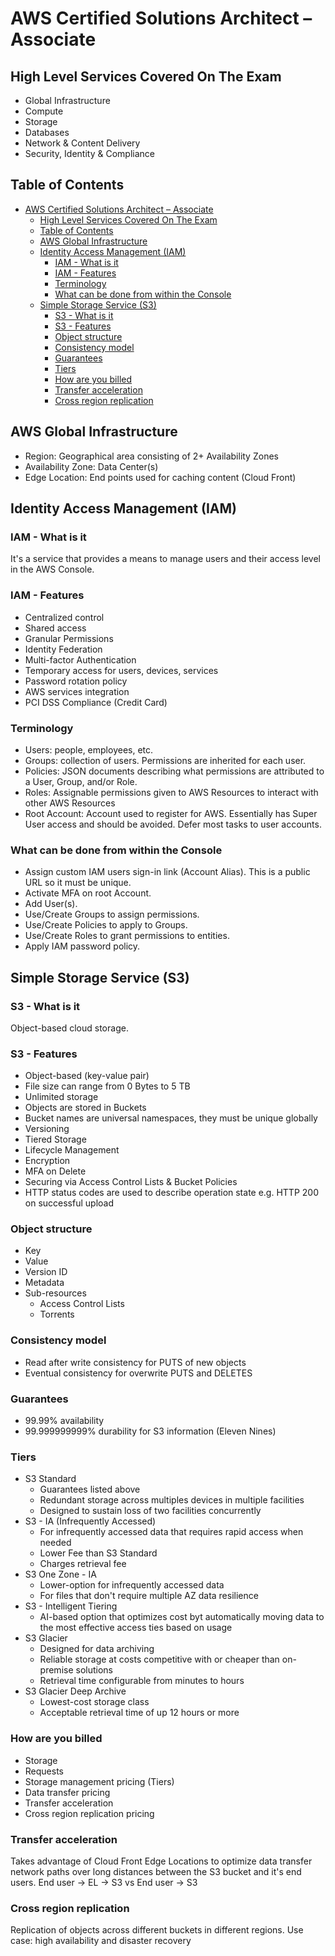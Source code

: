 # AWS Certified Solutions Architect – Associate

## High Level Services Covered On The Exam

- Global Infrastructure
- Compute
- Storage
- Databases
- Network & Content Delivery
- Security, Identity & Compliance

## Table of Contents

- [AWS Certified Solutions Architect – Associate](#aws-certified-solutions-architect--associate)
  - [High Level Services Covered On The Exam](#high-level-services-covered-on-the-exam)
  - [Table of Contents](#table-of-contents)
  - [AWS Global Infrastructure](#aws-global-infrastructure)
  - [Identity Access Management (IAM)](#identity-access-management-iam)
    - [IAM - What is it](#iam---what-is-it)
    - [IAM - Features](#iam---features)
    - [Terminology](#terminology)
    - [What can be done from within the Console](#what-can-be-done-from-within-the-console)
  - [Simple Storage Service (S3)](#simple-storage-service-s3)
    - [S3 - What is it](#s3---what-is-it)
    - [S3 - Features](#s3---features)
    - [Object structure](#object-structure)
    - [Consistency model](#consistency-model)
    - [Guarantees](#guarantees)
    - [Tiers](#tiers)
    - [How are you billed](#how-are-you-billed)
    - [Transfer acceleration](#transfer-acceleration)
    - [Cross region replication](#cross-region-replication)

## AWS Global Infrastructure

- Region: Geographical area consisting of 2+ Availability Zones
- Availability Zone: Data Center(s)
- Edge Location: End points used for caching content (Cloud Front)

## Identity Access Management (IAM)

### IAM - What is it

It's a service that provides a means to manage users and their access level in the AWS Console.

### IAM - Features

- Centralized control
- Shared access
- Granular Permissions
- Identity Federation
- Multi-factor Authentication
- Temporary access for users, devices, services
- Password rotation policy
- AWS services integration
- PCI DSS Compliance (Credit Card)

### Terminology

- Users: people, employees, etc.
- Groups: collection of users. Permissions are inherited for each user.
- Policies: JSON documents describing what permissions are attributed to a User, Group, and/or Role.
- Roles: Assignable permissions given to AWS Resources to interact with other AWS Resources
- Root Account: Account used to register for AWS. Essentially has Super User access and should be avoided. Defer most tasks to user accounts.

### What can be done from within the Console

- Assign custom IAM users sign-in link (Account Alias). This is a public URL so it must be unique.
- Activate MFA on root Account.
- Add User(s).
- Use/Create Groups to assign permissions.
- Use/Create Policies to apply to Groups.
- Use/Create Roles to grant permissions to entities.
- Apply IAM password policy.

## Simple Storage Service (S3)

### S3 - What is it

Object-based cloud storage.

### S3 - Features

- Object-based (key-value pair)
- File size can range from 0 Bytes to 5 TB
- Unlimited storage
- Objects are stored in Buckets
- Bucket names are universal namespaces, they must be unique globally
- Versioning
- Tiered Storage
- Lifecycle Management
- Encryption
- MFA on Delete
- Securing via Access Control Lists & Bucket Policies
- HTTP status codes are used to describe operation state e.g. HTTP 200 on successful upload

### Object structure

- Key
- Value
- Version ID
- Metadata
- Sub-resources
  - Access Control Lists
  - Torrents

### Consistency model

- Read after write consistency for PUTS of new objects
- Eventual consistency for overwrite PUTS and DELETES

### Guarantees

- 99.99% availability
- 99.999999999% durability for S3 information (Eleven Nines)

### Tiers

- S3 Standard
  - Guarantees listed above
  - Redundant storage across multiples devices in multiple facilities
  - Designed to sustain loss of two facilities concurrently
- S3 - IA (Infrequently Accessed)
  - For infrequently accessed data that requires rapid access when needed
  - Lower Fee than S3 Standard
  - Charges retrieval fee
- S3 One Zone - IA
  - Lower-option for infrequently accessed data
  - For files that don't require multiple AZ data resilience
- S3 - Intelligent Tiering
  - AI-based option that optimizes cost byt automatically moving data to the most effective access ties based on usage
- S3 Glacier
  - Designed for data archiving
  - Reliable storage at costs competitive with or cheaper than on-premise solutions
  - Retrieval time configurable from minutes to hours
- S3 Glacier Deep Archive
  - Lowest-cost storage class
  - Acceptable retrieval time of up 12 hours or more

### How are you billed

- Storage
- Requests
- Storage management pricing (Tiers)
- Data transfer pricing
- Transfer acceleration
- Cross region replication pricing
  
### Transfer acceleration

Takes advantage of Cloud Front Edge Locations to optimize data transfer network paths over long distances between the S3 bucket and it's end users. End user -> EL -> S3 vs End user -> S3

### Cross region replication

Replication of objects across different buckets in different regions. Use case: high availability and disaster recovery
